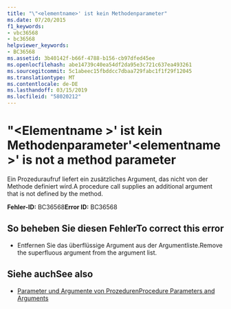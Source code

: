 ```yaml
---
title: "\"<elementname>' ist kein Methodenparameter"
ms.date: 07/20/2015
f1_keywords:
- vbc36568
- bc36568
helpviewer_keywords:
- BC36568
ms.assetid: 3b40142f-b66f-4788-b156-cb97dfed45ee
ms.openlocfilehash: abe14739c40ea54df2da95e3c721c637ea493261
ms.sourcegitcommit: 5c1abeec15fbddcc7dbaa729fabc1f1f29f12045
ms.translationtype: MT
ms.contentlocale: de-DE
ms.lasthandoff: 03/15/2019
ms.locfileid: "58020212"
---
```

# <a name="elementname-is-not-a-method-parameter"></a><span data-ttu-id="61208-102">"\<Elementname >' ist kein Methodenparameter</span><span class="sxs-lookup"><span data-stu-id="61208-102">'\<elementname>' is not a method parameter</span></span>
<span data-ttu-id="61208-103">Ein Prozeduraufruf liefert ein zusätzliches Argument, das nicht von der Methode definiert wird.</span><span class="sxs-lookup"><span data-stu-id="61208-103">A procedure call supplies an additional argument that is not defined by the method.</span></span>  
  
 <span data-ttu-id="61208-104">**Fehler-ID:** BC36568</span><span class="sxs-lookup"><span data-stu-id="61208-104">**Error ID:** BC36568</span></span>  
  
## <a name="to-correct-this-error"></a><span data-ttu-id="61208-105">So beheben Sie diesen Fehler</span><span class="sxs-lookup"><span data-stu-id="61208-105">To correct this error</span></span>  
  
-   <span data-ttu-id="61208-106">Entfernen Sie das überflüssige Argument aus der Argumentliste.</span><span class="sxs-lookup"><span data-stu-id="61208-106">Remove the superfluous argument from the argument list.</span></span>  
  
## <a name="see-also"></a><span data-ttu-id="61208-107">Siehe auch</span><span class="sxs-lookup"><span data-stu-id="61208-107">See also</span></span>

- [<span data-ttu-id="61208-108">Parameter und Argumente von Prozeduren</span><span class="sxs-lookup"><span data-stu-id="61208-108">Procedure Parameters and Arguments</span></span>](../../visual-basic/programming-guide/language-features/procedures/procedure-parameters-and-arguments.md)
